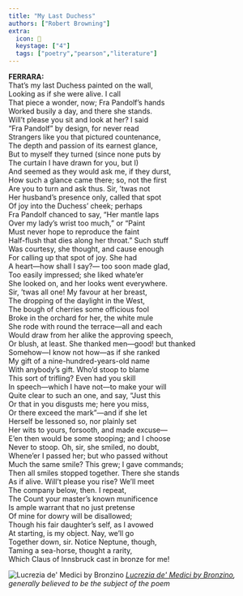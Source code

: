 ```yaml
---
title: "My Last Duchess"
authors: ["Robert Browning"]
extra:
  icon: 💃
  keystage: ["4"]
  tags: ["poetry","pearson","literature"]
---
```



**FERRARA:**  
That’s my last Duchess painted on the wall,  
Looking as if she were alive. I call  
That piece a wonder, now; Fra Pandolf’s hands  
Worked busily a day, and there she stands.  
Will’t please you sit and look at her? I said  
“Fra Pandolf” by design, for never read  
Strangers like you that pictured countenance,  
The depth and passion of its earnest glance,  
But to myself they turned (since none puts by  
The curtain I have drawn for you, but I)  
And seemed as they would ask me, if they durst,  
How such a glance came there; so, not the first  
Are you to turn and ask thus. Sir, ’twas not  
Her husband’s presence only, called that spot  
Of joy into the Duchess’ cheek; perhaps  
Fra Pandolf chanced to say, “Her mantle laps  
Over my lady’s wrist too much,” or “Paint  
Must never hope to reproduce the faint  
Half-flush that dies along her throat.” Such stuff  
Was courtesy, she thought, and cause enough  
For calling up that spot of joy. She had  
A heart—how shall I say?— too soon made glad,  
Too easily impressed; she liked whate’er  
She looked on, and her looks went everywhere.  
Sir, ’twas all one! My favour at her breast,  
The dropping of the daylight in the West,  
The bough of cherries some officious fool  
Broke in the orchard for her, the white mule  
She rode with round the terrace—all and each  
Would draw from her alike the approving speech,  
Or blush, at least. She thanked men—good! but thanked  
Somehow—I know not how—as if she ranked  
My gift of a nine-hundred-years-old name  
With anybody’s gift. Who’d stoop to blame  
This sort of trifling? Even had you skill  
In speech—which I have not—to make your will  
Quite clear to such an one, and say, “Just this  
Or that in you disgusts me; here you miss,  
Or there exceed the mark”—and if she let  
Herself be lessoned so, nor plainly set  
Her wits to yours, forsooth, and made excuse—  
E’en then would be some stooping; and I choose  
Never to stoop. Oh, sir, she smiled, no doubt,  
Whene’er I passed her; but who passed without  
Much the same smile? This grew; I gave commands;  
Then all smiles stopped together. There she stands  
As if alive. Will’t please you rise? We’ll meet  
The company below, then. I repeat,  
The Count your master’s known munificence  
Is ample warrant that no just pretense  
Of mine for dowry will be disallowed;  
Though his fair daughter’s self, as I avowed  
At starting, is my object. Nay, we’ll go  
Together down, sir. Notice Neptune, though,  
Taming a sea-horse, thought a rarity,  
Which Claus of Innsbruck cast in bronze for me!

![Lucrezia de' Medici by Bronzino](/images/the-duchess.webp)
*[Lucrezia de' Medici by Bronzino](https://en.wikipedia.org/wiki/My_Last_Duchess), generally believed to be the subject of the poem*
